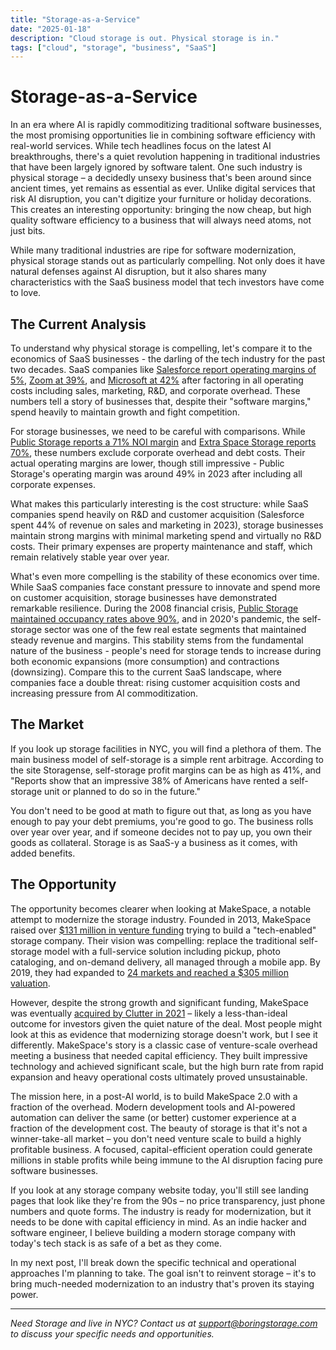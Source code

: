 ```yaml
---
title: "Storage-as-a-Service"
date: "2025-01-18"
description: "Cloud storage is out. Physical storage is in."
tags: ["cloud", "storage", "business", "SaaS"]
---
```


# Storage-as-a-Service

In an era where AI is rapidly commoditizing traditional software businesses, the most promising opportunities lie in combining software efficiency with real-world services. While tech headlines focus on the latest AI breakthroughs, there's a quiet revolution happening in traditional industries that have been largely ignored by software talent. One such industry is physical storage – a decidedly unsexy business that's been around since ancient times, yet remains as essential as ever. Unlike digital services that risk AI disruption, you can't digitize your furniture or holiday decorations. This creates an interesting opportunity: bringing the now cheap, but high quality software efficiency to a business that will always need atoms, not just bits.

While many traditional industries are ripe for software modernization, physical storage stands out as particularly compelling. Not only does it have natural defenses against AI disruption, but it also shares many characteristics with the SaaS business model that tech investors have come to love.

## The Current Analysis
To understand why physical storage is compelling, let's compare it to the economics of SaaS businesses - the darling of the tech industry for the past two decades. SaaS companies like [Salesforce report operating margins of 5%][1], [Zoom at 39%][2], and [Microsoft at 42%][3] after factoring in all operating costs including sales, marketing, R&D, and corporate overhead. These numbers tell a story of businesses that, despite their "software margins," spend heavily to maintain growth and fight competition.

For storage businesses, we need to be careful with comparisons. While [Public Storage reports a 71% NOI margin][4] and [Extra Space Storage reports 70%][5], these numbers exclude corporate overhead and debt costs. Their actual operating margins are lower, though still impressive - Public Storage's operating margin was around 49% in 2023 after including all corporate expenses. 

What makes this particularly interesting is the cost structure: while SaaS companies spend heavily on R&D and customer acquisition (Salesforce spent 44% of revenue on sales and marketing in 2023), storage businesses maintain strong margins with minimal marketing spend and virtually no R&D costs. Their primary expenses are property maintenance and staff, which remain relatively stable year over year.

What's even more compelling is the stability of these economics over time. While SaaS companies face constant pressure to innovate and spend more on customer acquisition, storage businesses have demonstrated remarkable resilience. During the 2008 financial crisis, [Public Storage maintained occupancy rates above 90%][6], and in 2020's pandemic, the self-storage sector was one of the few real estate segments that maintained steady revenue and margins. This stability stems from the fundamental nature of the business - people's need for storage tends to increase during both economic expansions (more consumption) and contractions (downsizing). Compare this to the current SaaS landscape, where companies face a double threat: rising customer acquisition costs and increasing pressure from AI commoditization.

## The Market
If you look up storage facilities in NYC, you will find a plethora of them. The main business model of self-storage is a simple rent arbitrage. According to the site Storagense, self-storage profit margins can be as high as 41%, and "Reports show that an impressive 38% of Americans have rented a self-storage unit or planned to do so in the future."

You don't need to be good at math to figure out that, as long as you have enough to pay your debt premiums, you're good to go. The business rolls over year over year, and if someone decides not to pay up, you own their goods as collateral. Storage is as SaaS-y a business as it comes, with added benefits. 

## The Opportunity
The opportunity becomes clearer when looking at MakeSpace, a notable attempt to modernize the storage industry. Founded in 2013, MakeSpace raised over [$131 million in venture funding][1] trying to build a "tech-enabled" storage company. Their vision was compelling: replace the traditional self-storage model with a full-service solution including pickup, photo cataloging, and on-demand delivery, all managed through a mobile app. By 2019, they had expanded to [24 markets and reached a $305 million valuation][2].

However, despite the strong growth and significant funding, MakeSpace was eventually [acquired by Clutter in 2021][3] – likely a less-than-ideal outcome for investors given the quiet nature of the deal. Most people might look at this as evidence that modernizing storage doesn't work, but I see it differently. MakeSpace's story is a classic case of venture-scale overhead meeting a business that needed capital efficiency. They built impressive technology and achieved significant scale, but the high burn rate from rapid expansion and heavy operational costs ultimately proved unsustainable.

The mission here, in a post-AI world, is to build MakeSpace 2.0 with a fraction of the overhead. Modern development tools and AI-powered automation can deliver the same (or better) customer experience at a fraction of the development cost. The beauty of storage is that it's not a winner-take-all market – you don't need venture scale to build a highly profitable business. A focused, capital-efficient operation could generate millions in stable profits while being immune to the AI disruption facing pure software businesses.

If you look at any storage company website today, you'll still see landing pages that look like they're from the 90s – no price transparency, just phone numbers and quote forms. The industry is ready for modernization, but it needs to be done with capital efficiency in mind. As an indie hacker and software engineer, I believe building a modern storage company with today's tech stack is as safe of a bet as they come.

In my next post, I'll break down the specific technical and operational approaches I'm planning to take. The goal isn't to reinvent storage – it's to bring much-needed modernization to an industry that's proven its staying power.

---

*Need Storage and live in NYC? Contact us at support@boringstorage.com to discuss your specific needs and opportunities.*

[1]: https://s23.q4cdn.com/574569502/files/doc_financials/2024/q3/CRM-Q3-FY24-Earnings-Press-Release-w-financials.pdf
[2]: https://investors.zoom.us/news-releases/news-release-details/zoom-video-communications-reports-financial-results-third-quarter
[3]: https://www.microsoft.com/en-us/Investor/earnings/FY-2024-Q1/press-release-webcast
[4]: https://ir.publicstorage.com/news-and-events/press-releases/2024/02-20-2024-210351410
[5]: https://ir.extraspace.com/news/press-release-details/2024/Extra-Space-Storage-Inc.-Reports-2023-Fourth-Quarter-and-Year-End-Results/default.aspx
[6]: https://www.spglobal.com/marketintelligence/en/news-insights/latest-news-headlines/us-self-storage-reit-same-store-noi-growth-to-moderate-in-2024-after-strong-2023-78579471
[7]: https://www.bloomberg.com/news/articles/2021-05-11/storage-startup-clutter-buys-rival-makespace-to-expand-in-cities
[8]: https://www.wsj.com/articles/storage-marketplace-clutter-makes-its-third-acquisition-11620734400
[9]: https://techcrunch.com/2019/03/20/on-demand-storage-company-makespace-has-a-new-ceo-and-fresh-55-million-in-funding/
